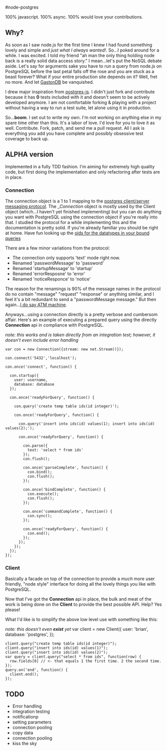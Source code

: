 #node-postgres

100% javascript. 100% async. 100% would love your contributions.

## Why?

As soon as I saw node.js for the first time I knew I had found
something lovely and simple and _just what I always wanted!_.  So...I
poked around for a while.  I was excited.  I told my friend "ah man
the only thing holding node back is a really solid data access story."
I mean...let's put the NoSQL debate aside.  Let's say for arguments
sake you have to run a query from node.js on PostgreSQL before the
last petal falls off the rose and you are stuck as a beast forever?
What if your entire production site depends on it?  Well, fret no
more.  And let [GastonDB](http://www.snipetts.com/ashley/mymusicals/disney/beauty-an-beast/images/gaston.gif) be vanquished.

I drew major inspiration from
[postgres-js](http://github.com/creationix/postgres-js).  I didn't
just fork and contribute because it has
__0__ tests included with it and doesn't seem to be actively developed
anymore.  I am not comfortable forking & playing with a project
without having a way to run a test suite, let alone using it in
production.

So...__boom__. I set out to write my own.  I'm not working on anything
else in my spare time other than this.  It's a labor of love.  I'd
love for you to love it as well.  Contribute.  Fork, patch, and send
me a pull request.  All I ask is everything you add you have complete
and possibly obsessive test coverage to back up.  

## ALPHA version

Implemented in a fully TDD fashion.    I'm aiming for
extremely high quality code, but first doing the implementation and
only refactoring after tests are in place.  

### Connection

The connection object is a 1 to 1 mapping to the [postgres
client/server messaging protocol](http://developer.postgresql.org/pgdocs/postgres/protocol.html).
The __Connection_ object is mostly used by the Client object (which...I haven't yet
finished implementing) but you can do anything you want with PostgreSQL using
the connection object if you're really into that.  I studied the
protocol for a while implementing this and the documentation is pretty
solid.  If you're already familiar you should be right at home.  Have
fun looking up the [oids for the datatypes in your bound queries](http://github.com/brianc/node-postgres/blob/master/script/list-db-types.js)

There are a few minor variations from the protocol:

- The connection only supports 'text' mode right now.
- Renamed 'passwordMessage' to 'password'
- Renamed 'startupMessage' to 'startup'
- Renamed 'errorResposne' to 'error'
- Renamed 'noticeResponce' to 'notice'

The reason for the renamings is 90% of the message names in the
protocol do no contain "message" "request" "response" or anything
similar, and I feel it's a bit redundant to send a "passwordMessage
message."  But then again...[I do say ATM machine](http://en.wikipedia.org/wiki/RAS_syndrome).

Anyways...using a connection directly is a pretty verbose and
cumbersom affair.  Here's an example of executing a prepared query
using the directly __Connection__ api in compliance with
PostgreSQL.
 
_note: this works and is taken directly from an integration test;
however, it doesn't even include error handling_

    var con = new Connection({stream: new net.Stream()});

    con.connect('5432','localhost');

    con.once('connect', function() {

      con.startup({
        user: username,
        database: database
      });

      con.once('readyForQuery', function() {

        con.query('create temp table ids(id integer)');

        con.once('readyForQuery', function() {

          con.query('insert into ids(id) values(1); insert into ids(id) values(2);');

          con.once('readyForQuery', function() {

            con.parse({
              text: 'select * from ids'
            });
            con.flush();

            con.once('parseComplete', function() {
              con.bind();
              con.flush();
            });

            con.once('bindComplete', function() {
              con.execute();
              con.flush();
            });

            con.once('commandComplete', function() {
              con.sync();
            });

            con.once('readyForQuery', function() {
              con.end();
            });
          });
        });
      });
    });


### Client

Basically a facade on top of the connection to provide a _much_ more
user friendly, "node style" interface for doing all the lovely things
you like with PostgreSQL.

Now that I've got the __Connection__ api in place, the bulk and meat of
the work is being done on the __Client__ to provide the best possible
API.  Help? Yes please!

What I'd like is to simplify the above low level use with something
like this:

_note: this doesn't even __exist__ yet_
    var client = new Client({
      user: 'brian',
      database: 'postgres',
    });

    client.query("create temp table ids(id integer)");
    client.query("insert into ids(id) values(1)");
    client.query("insert into ids(id) values(2)");
    var query = client.query("select * from ids", function(row) {
      row.fields[0] // <- that equals 1 the first time. 2 the second time.
    });
    query.on('end', function() {
      client.end();
    });    

## TODO
  - Error handling
  - integration testing
  - notificationp
  - setting parameters
  - connection pooling
  - copy data
  - connection pooling
  - kiss the sky
